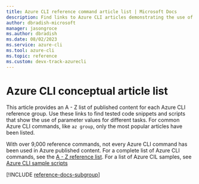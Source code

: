 ```yaml
---
title: Azure CLI reference command article list | Microsoft Docs
description: Find links to Azure CLI articles demonstrating the use of reference commands.  Search by reference group or command name.
author: dbradish-microsoft
manager: jasongroce
ms.author: dbradish
ms.date: 08/02/2023
ms.service: azure-cli
ms.tool: azure-cli
ms.topic: reference
ms.custom: devx-track-azurecli
---
```

<!-- This article is autogenerated. To change the "Sample name" column value, modify the H1 of the article.-->

# Azure CLI conceptual article list

This article provides an A - Z list of published content for each Azure CLI reference group. Use these links to find tested code snippets and scripts that show the use of parameter values for different tasks. For common Azure CLI commands, like `az group`, only the most popular articles have been listed.

With over 9,000 reference commands, not every Azure CLI command has been used in Azure published content. For a complete list of Azure CLI commands, see the [A - Z reference list](/cli/azure/reference-index). For a list of Azure CIL samples, see [Azure CLI sample scripts](samples-index.md)

[!INCLUDE [reference-docs-subgroup](includes/reference-docs-subgroup.md)]
